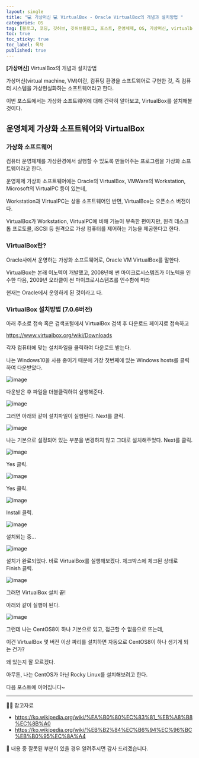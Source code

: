 ```yaml
---
layout: single
title: "💻 가상머신 💻 VirtualBox - Oracle VirtualBox의 개념과 설치방법 "
categories: OS
tag: [블로그, 코딩, 깃허브, 깃허브블로그, 포스트, 운영체제, OS, 가상머신, virtualbox]
toc: true
toc_sticky: true
toc_label: 목차
published: true
---
```


**[가상머신]** VirtualBox의 개념과 설치방법

가상머신(virtual machine, VM)이란, 컴퓨팅 환경을 소프트웨어로 구현한 것, 즉 컴퓨터 시스템을 가상현실화하는 소프트웨어라고 한다.

이번 포스트에서는 가상화 소프트웨어에 대해 간략히 알아보고, VirtualBox를 설치해볼 것이다.



## 운영체제 가상화 소프트웨어와 VirtualBox

### 가상화 소프트웨어

컴퓨터 운영체제를 가상환경에서 실행할 수 있도록 만들어주는 프로그램을 가상화 소프트웨어라고 한다.

운영체제 가상화 소프트웨어에는 Oracle의 VirtualBox, VMWare의 Workstation, Microsoft의 VirtualPC 등이 있는데, 

Workstation과 VirtualPC는 상용 소프트웨어인 반면, VirtualBox는 오픈소스 버전이다.

VirtualBox가 Workstation, VirtualPC에 비해 기능이 부족한 편이지만, 원격 데스크톱 프로토콜, iSCSI 등 원격으로 가상 컴퓨터를 제어하는 기능을 제공한다고 한다.


### VirtualBox란?

Oracle사에서 운영하는 가상화 소프트웨어로, Oracle VM VirtualBox를 말한다.

VirtualBox는 본래 이노텍이 개발했고, 2008년에 썬 마이크로시스템즈가 이노텍을 인수한 다음, 2009년 오라클이 썬 마이크로시스템즈를 인수함에 따라 

현재는 Oracle에서 운영하게 된 것이라고 다.


### VirtualBox 설치방법 (7.0.6버전)

아래 주소로 접속 혹은 검색포털에서 VirtualBox 검색 후 다운로드 페이지로 접속하고

<https://www.virtualbox.org/wiki/Downloads>

각자 컴퓨터에 맞는 설치파일을 클릭하여 다운로드 받는다. 

나는 Windows10을 사용 중이기 때문에 가장 첫번째에 있는 Windows hosts를 클릭하여 다운받았다. 

![image](https://user-images.githubusercontent.com/112684409/224475801-dd81294c-d9f6-48e3-a213-f074dc4156a2.png)

다운받은 후 파일을 더블클릭하여 실행해준다.

![image](https://user-images.githubusercontent.com/112684409/224475839-32a99ac9-e6bb-4c90-9e34-7b5659b1da98.png)

그러면 아래와 같이 설치파일이 실행된다. Next를 클릭.

![image](https://user-images.githubusercontent.com/112684409/224475858-f2fe10a6-f0a8-44ac-b5eb-a07992239a32.png)

나는 기본으로 설정되어 있는 부분을 변경하지 않고 그대로 설치해주었다. Next를 클릭.

![image](https://user-images.githubusercontent.com/112684409/224475875-6d7c1dca-5aad-4029-b22b-46538372419d.png)

Yes 클릭.

![image](https://user-images.githubusercontent.com/112684409/224475878-ede9ccf8-2030-4911-88b8-6d7774d0927f.png)

Yes 클릭.

![image](https://user-images.githubusercontent.com/112684409/224475918-805fce67-c814-4555-b4ce-4ed3ca5ca694.png)

Install 클릭.

![image](https://user-images.githubusercontent.com/112684409/224475931-11c2a1a2-e1c8-4bb3-a062-aeb2e3992d30.png)

설치되는 중...

![image](https://user-images.githubusercontent.com/112684409/224475942-c49aaa40-1902-4039-95bb-1f5668ce1c69.png)

설치가 완료되었다. 바로 VirtualBox를 실행해보겠다. 체크박스에 체크된 상태로 Finish 클릭.

![image](https://user-images.githubusercontent.com/112684409/224475957-7e4adcb3-ca15-4b57-b2d3-59d484b2917b.png)

그러면 VirtualBox 설치 끝!

아래와 같이 실행이 된다.

![image](https://user-images.githubusercontent.com/112684409/224475984-39653e3b-e7ca-46f3-a1eb-020c6cd0decd.png)


그런데 나는 CentOS8이 하나 기본으로 있고, 접근할 수 없음으로 뜨는데, 

이건 VirtualBox 몇 버전 이상 짜리를 설치하면 자동으로 CentOS8이 하나 생기게 되는 건가? 

왜 있는지 잘 모르겠다. 


아무튼, 나는 CentOS가 아닌 Rocky Linux를 설치해보려고 한다. 

다음 포스트에 이어집니다~


------------------------------------------------------------

👨‍🏫 참고자료

- <https://ko.wikipedia.org/wiki/%EA%B0%80%EC%83%81_%EB%A8%B8%EC%8B%A0>
- <https://ko.wikipedia.org/wiki/%EB%B2%84%EC%B6%94%EC%96%BC%EB%B0%95%EC%8A%A4>


🙂 내용 중 잘못된 부분이 있을 경우 알려주시면 감사 드리겠습니다. 


